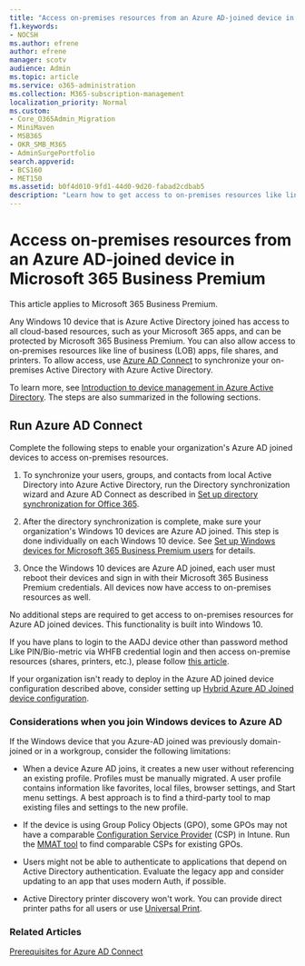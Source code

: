 ```yaml
---
title: "Access on-premises resources from an Azure AD-joined device in Microsoft 365 Business"
f1.keywords:
- NOCSH
ms.author: efrene
author: efrene
manager: scotv
audience: Admin
ms.topic: article
ms.service: o365-administration
ms.collection: M365-subscription-management
localization_priority: Normal
ms.custom:
- Core_O365Admin_Migration
- MiniMaven
- MSB365
- OKR_SMB_M365
- AdminSurgePortfolio
search.appverid:
- BCS160
- MET150
ms.assetid: b0f4d010-9fd1-44d0-9d20-fabad2cdbab5
description: "Learn how to get access to on-premises resources like line of business apps, file shares, and printers from an Azure Active Directory joined Windows 10 device."
---
```


# Access on-premises resources from an Azure AD-joined device in Microsoft 365 Business Premium

This article applies to Microsoft 365 Business Premium.

Any Windows 10 device that is Azure Active Directory joined has access to all cloud-based resources, such as your Microsoft 365 apps, and can be protected by Microsoft 365 Business Premium. You can also allow access to on-premises resources like line of business (LOB) apps, file shares, and printers. To allow access, use [Azure AD Connect](/azure/active-directory/connect/active-directory-aadconnect) to synchronize your on-premises Active Directory with Azure Active Directory.

To learn more, see [Introduction to device management in Azure Active Directory](/azure/active-directory/device-management-introduction).
The steps are also summarized in the following sections.

## Run Azure AD Connect

Complete the following steps to enable your organization's Azure AD joined devices to access on-premises resources.

1. To synchronize your users, groups, and contacts from local Active Directory into Azure Active Directory, run the Directory synchronization wizard and Azure AD Connect as described in [Set up directory synchronization for Office 365](../enterprise/set-up-directory-synchronization.md).

2. After the directory synchronization is complete, make sure your organization's Windows 10 devices are Azure AD joined. This step is done individually on each Windows 10 device. See [Set up Windows devices for Microsoft 365 Business Premium users](set-up-windows-devices.md) for details.

3. Once the Windows 10 devices are Azure AD joined, each user must reboot their devices and sign in with their Microsoft 365 Business Premium credentials. All devices now have access to on-premises resources as well.

No additional steps are required to get access to on-premises resources for Azure AD joined devices. This functionality is built into Windows 10.

If you have plans to login to the AADJ device other than password method Like PIN/Bio-metric via WHFB credential login and then access on-premise resources (shares, printers, etc.), please follow [this article](/windows/security/identity-protection/hello-for-business/hello-hybrid-aadj-sso-base).

If your organization isn't ready to deploy in the Azure AD joined device configuration described above, consider setting up [Hybrid Azure AD Joined device configuration](manage-windows-devices.md).

### Considerations when you join Windows devices to Azure AD

If the Windows device that you Azure-AD joined was previously domain-joined or in a workgroup, consider the following limitations:

- When a device Azure AD joins, it creates a new user without referencing an existing profile. Profiles must be manually migrated. A user profile contains information like favorites, local files, browser settings, and Start menu settings. A best approach is to find a third-party tool to map existing files and settings to the new profile.

- If the device is using Group Policy Objects (GPO), some GPOs may not have a comparable [Configuration Service Provider](/windows/configuration/provisioning-packages/how-it-pros-can-use-configuration-service-providers) (CSP) in Intune. Run the [MMAT tool](https://www.microsoft.com/download/details.aspx?id=45520) to find comparable CSPs for existing GPOs.

- Users might not be able to authenticate to applications that depend on Active Directory authentication. Evaluate the legacy app and consider updating to an app that uses modern Auth, if possible.

- Active Directory printer discovery won't work. You can provide direct printer paths for all users or use [Universal Print](/universal-print/).

### Related Articles

[Prerequisites for Azure AD Connect](/azure/active-directory/hybrid/how-to-connect-install-prerequisites)
